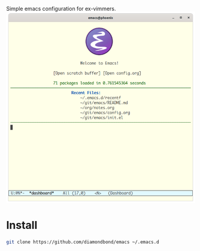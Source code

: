 
Simple emacs configuration for ex-vimmers.
![Dashboard](img/preview.png)
# Install
``` sh
git clone https://github.com/diamondbond/emacs ~/.emacs.d
